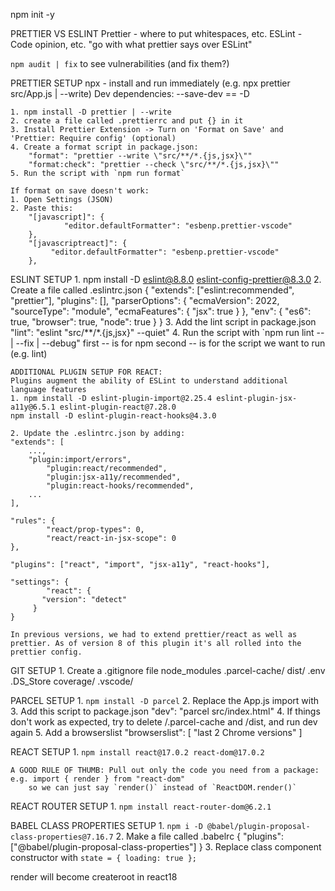 npm init -y 

PRETTIER VS ESLINT
Prettier - where to put whitespaces, etc.
ESLint - Code opinion, etc.
"go with what prettier says over ESLint"

`npm audit | fix` to see vulnerabilities (and fix them?)

PRETTIER SETUP
	npx - install and run immediately (e.g. npx prettier src/App.js | --write)
	Dev dependencies: --save-dev == -D

	1. npm install -D prettier | --write
	2. create a file called .prettierrc and put {} in it
	3. Install Prettier Extension -> Turn on 'Format on Save' and 'Prettier: Require config' (optional)
	4. Create a format script in package.json:
		"format": "prettier --write \"src/**/*.{js,jsx}\""
		"format:check": "prettier --check \"src/**/*.{js,jsx}\""
	5. Run the script with `npm run format`

	If format on save doesn't work:
	1. Open Settings (JSON)
	2. Paste this:
		"[javascript]": {
    			"editor.defaultFormatter": "esbenp.prettier-vscode"
  		},
  		"[javascriptreact]": {
   			 "editor.defaultFormatter": "esbenp.prettier-vscode"
  		},

ESLINT SETUP
	1. npm install -D eslint@8.8.0 eslint-config-prettier@8.3.0 
	2. Create a file called .eslintrc.json 
		{
  			"extends": ["eslint:recommended", "prettier"],
 			"plugins": [],
  			"parserOptions": {
    				"ecmaVersion": 2022,
    				"sourceType": "module",
    				"ecmaFeatures": {
      					"jsx": true
    			  	}
  			},
  			"env": {
    				"es6": true,
    				"browser": true,
    				"node": true
  			}
		}
	3. Add the lint script in package.json
		"lint": "eslint \"src/**/*.{js,jsx}\" --quiet"
	4. Run the script with `npm run lint -- | --fix | --debug"
		first -- is for npm
		second -- is for the script we want to run (e.g. lint)

	ADDITIONAL PLUGIN SETUP FOR REACT:
	Plugins augment the ability of ESLint to understand additional language features
	1. npm install -D eslint-plugin-import@2.25.4 eslint-plugin-jsx-a11y@6.5.1 eslint-plugin-react@7.28.0
	npm install -D eslint-plugin-react-hooks@4.3.0

	2. Update the .eslintrc.json by adding:
	"extends": [
		...,
		"plugin:import/errors",
    		"plugin:react/recommended",
    		"plugin:jsx-a11y/recommended",
			"plugin:react-hooks/recommended",
		...
	],

	"rules": {
    		"react/prop-types": 0,
    		"react/react-in-jsx-scope": 0
  	},

	"plugins": ["react", "import", "jsx-a11y", "react-hooks"],

	"settings": {
    		"react": {
   		   "version": "detect"
   		 }
  	}

	In previous versions, we had to extend prettier/react as well as prettier. As of version 8 of this plugin it's all rolled into the prettier config.
	

GIT SETUP
	1. Create a .gitignore file
		node_modules
		.parcel-cache/
		dist/
		.env
		.DS_Store
		coverage/
		.vscode/

PARCEL SETUP
	1. `npm install -D parcel`
	2. Replace the App.js import with <script type="module" src="./App.js"></script>
	3. Add this script to package.json
		"dev": "parcel src/index.html"
	4. If things don't work as expected, try to delete /.parcel-cache and /dist, and run dev again
	5. Add a browserslist
		"browserslist": [
    			"last 2 Chrome versions"
  		]

REACT SETUP
	1. `npm install react@17.0.2 react-dom@17.0.2`
	
	A GOOD RULE OF THUMB: Pull out only the code you need from a package:
	e.g. import { render } from "react-dom"
		so we can just say `render()` instead of `ReactDOM.render()`


REACT ROUTER SETUP
	1. `npm install react-router-dom@6.2.1`

BABEL CLASS PROPERTIES SETUP
	1. `npm i -D @babel/plugin-proposal-class-properties@7.16.7`
	2. Make a file called .babelrc
		{
  			"plugins": ["@babel/plugin-proposal-class-properties"]
		}
	3. Replace class component constructor with `state = { loading: true };`
	
render will become createroot in react18 

